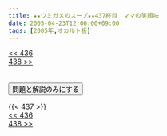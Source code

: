 ```yaml
---
title: ★★ウミガメのスープ★★437杯目　ママの笑顔味
date: 2005-04-23T12:00:00+09:00
tags: [2005年,オカルト板]
---
```

<div class="th_left"><a href="../436"><< 436</a></div>
<div class="th_right"><a href="../438">438 >></a></div>
<br><br>
<script src="../../js/cupsoup.js"></script>
<form>
<input type="button" value="問題と解説のみにする" onClick="toggleCupsoup()">
</form>
{{< 437 >}}
<div class="th_left"><a href="../436"><< 436</a></div>
<div class="th_right"><a href="../438">438 >></a></div>
